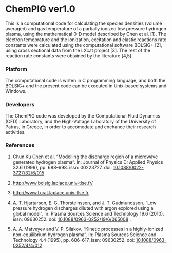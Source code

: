 # ChemPIG ver1.0

This is a computational code for calculating the species densities (volume averaged)
and gas temperature of a partially ionized low pressure hydrogen plasma, using the
mathematical 0-D model described by Chen et al. [1]. The electron temeprature and
the ionization, excitation and elastic reactions rate constants were calculated
using the computational software BOLSIG+ [2], using cross sectional data from the 
LXcat project [3]. The rest of the reaction rate constants were obtained by the
literature [4,5]. 

### Platform
The computational code is writen in C programming language, and both the BOLSIG+ 
and the present code can be executed in Unix-based systems and Windows.

### Developers
The ChemPIG code was developed by the Computational Fluid Dynamics (CFD) Laboratory, 
and the High-Voltage Laboratory of the University of Patras, in Greece, in order to accomodate and enchance 
their research activities.

### References

1. Chun Ku Chen et al. “Modelling the discharge region of a microwave generated
    hydrogen plasma”. In: Journal of Physics D: Applied Physics 32.6 (1999),
    pp. 688–698. issn: 00223727. doi: [10.1088/0022-3727/32/6/015](https://iopscience.iop.org/article/10.1088/0022-3727/32/6/015) .
    
2. http://www.bolsig.laplace.univ-tlse.fr/

3. http://www.lxcat.laplace.univ-tlse.fr

4. A. T. Hjartarson, E. G. Thorsteinsson, and J. T. Gudmundsson. “Low pressure
    hydrogen discharges diluted with argon explored using a global model”. In: Plasma
    Sources Science and Technology 19.6 (2010). issn: 09630252. doi:
    [10.1088/0963-0252/19/6/065008](https://iopscience.iop.org/article/10.1088/0963-0252/19/6/065008) .
    
5. A. A. Matveyev and V. P. Silakov. “Kinetic processes in a highly-ionized
    non-equilibrium hydrogen plasma”. In: Plasma Sources Science and Technology 4.4
    (1995), pp. 606–617. issn: 09630252. doi: [10.1088/0963-0252/4/4/012](https://iopscience.iop.org/article/10.1088/0963-0252/4/4/012) .

